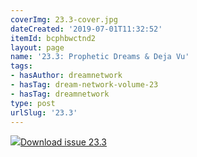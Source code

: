 ```yaml
---
coverImg: 23.3-cover.jpg
dateCreated: '2019-07-01T11:32:52'
itemId: bcphbwctnd2
layout: page
name: '23.3: Prophetic Dreams & Deja Vu'
tags:
- hasAuthor: dreamnetwork
- hasTag: dream-network-volume-23
- hasTag: dreamnetwork
type: post
urlSlug: '23.3'
---
```

<img class="card-journal-img" src="../images/23.3-rect.jpg"/><a href="../files/pdfs/Volume_23/23.3_deja_vu.pdf" download="">Download issue 23.3</a>